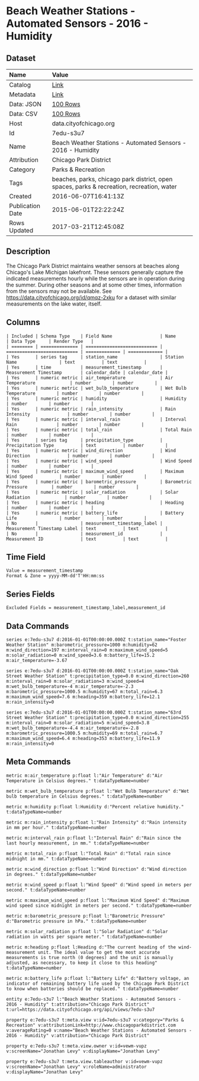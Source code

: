 # Beach Weather Stations - Automated Sensors - 2016 - Humidity

## Dataset

| Name | Value |
| :--- | :---- |
| Catalog | [Link](https://data.cityofchicago.org/Parks-Recreation/Beach-Weather-Stations-Automated-Sensors-2016-Humi/7edu-s3u7/about) |
| Metadata | [Link](https://data.cityofchicago.org/api/views/7edu-s3u7) |
| Data: JSON | [100 Rows](https://data.cityofchicago.org/api/views/7edu-s3u7/rows.json?max_rows=100) |
| Data: CSV | [100 Rows](https://data.cityofchicago.org/api/views/7edu-s3u7/rows.csv?max_rows=100) |
| Host | data.cityofchicago.org |
| Id | 7edu-s3u7 |
| Name | Beach Weather Stations - Automated Sensors - 2016 - Humidity |
| Attribution | Chicago Park District |
| Category | Parks & Recreation |
| Tags | beaches, parks, chicago park district, open spaces, parks & recreation, recreation, water |
| Created | 2016-06-07T16:41:13Z |
| Publication Date | 2015-06-01T22:22:24Z |
| Rows Updated | 2017-03-21T12:45:08Z |

## Description

The Chicago Park District maintains weather sensors at beaches along Chicago's Lake Michigan lakefront. These sensors generally capture the indicated measurements hourly while the sensors are in operation during the summer.  During other seasons and at some other times, information from the sensors may not be available.  See https://data.cityofchicago.org/id/qmqz-2xku for a dataset with similar measurements on the lake water, itself.

## Columns

```ls
| Included | Schema Type    | Field Name                  | Name                        | Data Type     | Render Type   |
| ======== | ============== | =========================== | =========================== | ============= | ============= |
| Yes      | series tag     | station_name                | Station Name                | text          | text          |
| Yes      | time           | measurement_timestamp       | Measurement Timestamp       | calendar_date | calendar_date |
| Yes      | numeric metric | air_temperature             | Air Temperature             | number        | number        |
| Yes      | numeric metric | wet_bulb_temperature        | Wet Bulb Temperature        | number        | number        |
| Yes      | numeric metric | humidity                    | Humidity                    | number        | number        |
| Yes      | numeric metric | rain_intensity              | Rain Intensity              | number        | number        |
| Yes      | numeric metric | interval_rain               | Interval Rain               | number        | number        |
| Yes      | numeric metric | total_rain                  | Total Rain                  | number        | number        |
| Yes      | series tag     | precipitation_type          | Precipitation Type          | text          | number        |
| Yes      | numeric metric | wind_direction              | Wind Direction              | number        | number        |
| Yes      | numeric metric | wind_speed                  | Wind Speed                  | number        | number        |
| Yes      | numeric metric | maximum_wind_speed          | Maximum Wind Speed          | number        | number        |
| Yes      | numeric metric | barometric_pressure         | Barometric Pressure         | number        | number        |
| Yes      | numeric metric | solar_radiation             | Solar Radiation             | number        | number        |
| Yes      | numeric metric | heading                     | Heading                     | number        | number        |
| Yes      | numeric metric | battery_life                | Battery Life                | number        | number        |
| No       |                | measurement_timestamp_label | Measurement Timestamp Label | text          | text          |
| No       |                | measurement_id              | Measurement ID              | text          | text          |
```

## Time Field

```ls
Value = measurement_timestamp
Format & Zone = yyyy-MM-dd'T'HH:mm:ss
```

## Series Fields

```ls
Excluded Fields = measurement_timestamp_label,measurement_id
```

## Data Commands

```ls
series e:7edu-s3u7 d:2016-01-01T00:00:00.000Z t:station_name="Foster Weather Station" m:barometric_pressure=1000 m:humidity=62 m:wind_direction=197 m:interval_rain=0 m:maximum_wind_speed=5 m:solar_radiation=0 m:wind_speed=3.6 m:battery_life=15.2 m:air_temperature=-3.67

series e:7edu-s3u7 d:2016-01-01T00:00:00.000Z t:station_name="Oak Street Weather Station" t:precipitation_type=0.0 m:wind_direction=260 m:interval_rain=0 m:solar_radiation=3 m:wind_speed=4 m:wet_bulb_temperature=-4 m:air_temperature=-2.3 m:barometric_pressure=1000.5 m:humidity=67 m:total_rain=6.3 m:maximum_wind_speed=7.6 m:heading=359 m:battery_life=12.1 m:rain_intensity=0

series e:7edu-s3u7 d:2016-01-01T00:00:00.000Z t:station_name="63rd Street Weather Station" t:precipitation_type=0.0 m:wind_direction=255 m:interval_rain=0 m:solar_radiation=5 m:wind_speed=3.8 m:wet_bulb_temperature=-4.4 m:air_temperature=-2.8 m:barometric_pressure=1000.5 m:humidity=69 m:total_rain=6.7 m:maximum_wind_speed=6.4 m:heading=353 m:battery_life=11.9 m:rain_intensity=0
```

## Meta Commands

```ls
metric m:air_temperature p:float l:"Air Temperature" d:"Air Temperature in Celsius degrees." t:dataTypeName=number

metric m:wet_bulb_temperature p:float l:"Wet Bulb Temperature" d:"Wet bulb temperature in Celsius degrees." t:dataTypeName=number

metric m:humidity p:float l:Humidity d:"Percent relative humidity." t:dataTypeName=number

metric m:rain_intensity p:float l:"Rain Intensity" d:"Rain intensity in mm per hour." t:dataTypeName=number

metric m:interval_rain p:float l:"Interval Rain" d:"Rain since the last hourly measurement, in mm." t:dataTypeName=number

metric m:total_rain p:float l:"Total Rain" d:"Total rain since midnight in mm." t:dataTypeName=number

metric m:wind_direction p:float l:"Wind Direction" d:"Wind direction in degrees." t:dataTypeName=number

metric m:wind_speed p:float l:"Wind Speed" d:"Wind speed in meters per second." t:dataTypeName=number

metric m:maximum_wind_speed p:float l:"Maximum Wind Speed" d:"Maximum wind speed since midnight in meters per second." t:dataTypeName=number

metric m:barometric_pressure p:float l:"Barometric Pressure" d:"Barometric pressure in hPa." t:dataTypeName=number

metric m:solar_radiation p:float l:"Solar Radiation" d:"Solar radiation in watts per square meter." t:dataTypeName=number

metric m:heading p:float l:Heading d:"The current heading of the wind-measurement unit. The ideal value to get the most accurate measurements is true north (0 degrees) and the unit is manually adjusted, as necessary, to keep it close to this heading" t:dataTypeName=number

metric m:battery_life p:float l:"Battery Life" d:"Battery voltage, an indicator of remaining battery life used by the Chicago Park District to know when batteries should be replaced." t:dataTypeName=number

entity e:7edu-s3u7 l:"Beach Weather Stations - Automated Sensors - 2016 - Humidity" t:attribution="Chicago Park District" t:url=https://data.cityofchicago.org/api/views/7edu-s3u7

property e:7edu-s3u7 t:meta.view v:id=7edu-s3u7 v:category="Parks & Recreation" v:attributionLink=http://www.chicagoparkdistrict.com v:averageRating=0 v:name="Beach Weather Stations - Automated Sensors - 2016 - Humidity" v:attribution="Chicago Park District"

property e:7edu-s3u7 t:meta.view.owner v:id=vewm-vupz v:screenName="Jonathan Levy" v:displayName="Jonathan Levy"

property e:7edu-s3u7 t:meta.view.tableauthor v:id=vewm-vupz v:screenName="Jonathan Levy" v:roleName=administrator v:displayName="Jonathan Levy"
```